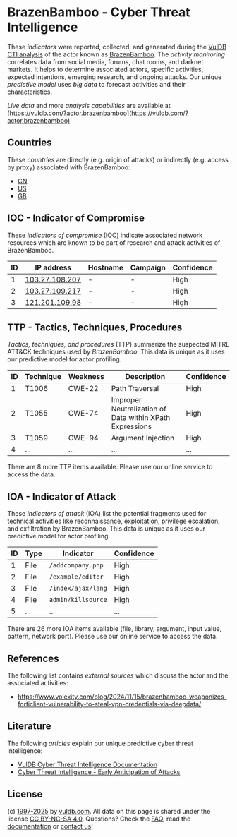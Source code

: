# BrazenBamboo - Cyber Threat Intelligence

These _indicators_ were reported, collected, and generated during the [VulDB CTI analysis](https://vuldb.com/?kb.cti) of the actor known as [BrazenBamboo](https://vuldb.com/?actor.brazenbamboo). The _activity monitoring_ correlates data from social media, forums, chat rooms, and darknet markets. It helps to determine associated actors, specific activities, expected intentions, emerging research, and ongoing attacks. Our unique _predictive model_ uses _big data_ to forecast activities and their characteristics.

_Live data_ and more _analysis capabilities_ are available at [https://vuldb.com/?actor.brazenbamboo](https://vuldb.com/?actor.brazenbamboo)

## Countries

These _countries_ are directly (e.g. origin of attacks) or indirectly (e.g. access by proxy) associated with BrazenBamboo:

* [CN](https://vuldb.com/?country.cn)
* [US](https://vuldb.com/?country.us)
* [GB](https://vuldb.com/?country.gb)

## IOC - Indicator of Compromise

These _indicators of compromise_ (IOC) indicate associated network resources which are known to be part of research and attack activities of BrazenBamboo.

ID | IP address | Hostname | Campaign | Confidence
-- | ---------- | -------- | -------- | ----------
1 | [103.27.108.207](https://vuldb.com/?ip.103.27.108.207) | - | - | High
2 | [103.27.109.217](https://vuldb.com/?ip.103.27.109.217) | - | - | High
3 | [121.201.109.98](https://vuldb.com/?ip.121.201.109.98) | - | - | High

## TTP - Tactics, Techniques, Procedures

_Tactics, techniques, and procedures_ (TTP) summarize the suspected MITRE ATT&CK techniques used by _BrazenBamboo_. This data is unique as it uses our predictive model for actor profiling.

ID | Technique | Weakness | Description | Confidence
-- | --------- | -------- | ----------- | ----------
1 | T1006 | CWE-22 | Path Traversal | High
2 | T1055 | CWE-74 | Improper Neutralization of Data within XPath Expressions | High
3 | T1059 | CWE-94 | Argument Injection | High
4 | ... | ... | ... | ...

There are 8 more TTP items available. Please use our online service to access the data.

## IOA - Indicator of Attack

These _indicators of attack_ (IOA) list the potential fragments used for technical activities like reconnaissance, exploitation, privilege escalation, and exfiltration by BrazenBamboo. This data is unique as it uses our predictive model for actor profiling.

ID | Type | Indicator | Confidence
-- | ---- | --------- | ----------
1 | File | `/addcompany.php` | High
2 | File | `/example/editor` | High
3 | File | `/index/ajax/lang` | High
4 | File | `admin/killsource` | High
5 | ... | ... | ...

There are 26 more IOA items available (file, library, argument, input value, pattern, network port). Please use our online service to access the data.

## References

The following list contains _external sources_ which discuss the actor and the associated activities:

* https://www.volexity.com/blog/2024/11/15/brazenbamboo-weaponizes-forticlient-vulnerability-to-steal-vpn-credentials-via-deepdata/

## Literature

The following _articles_ explain our unique predictive cyber threat intelligence:

* [VulDB Cyber Threat Intelligence Documentation](https://vuldb.com/?kb.cti)
* [Cyber Threat Intelligence - Early Anticipation of Attacks](https://www.scip.ch/en/?labs.20201022)

## License

(c) [1997-2025](https://vuldb.com/?kb.changelog) by [vuldb.com](https://vuldb.com/?kb.about). All data on this page is shared under the license [CC BY-NC-SA 4.0](https://creativecommons.org/licenses/by-nc-sa/4.0/). Questions? Check the [FAQ](https://vuldb.com/?kb.faq), read the [documentation](https://vuldb.com/?kb) or [contact us](https://vuldb.com/?contact)!
